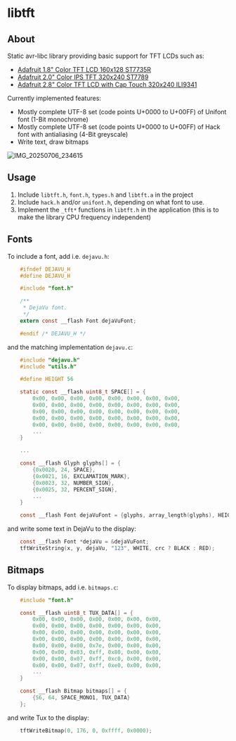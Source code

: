 # libtft

## About

Static avr-libc library providing basic support for TFT LCDs such as:

* [Adafruit 1.8" Color TFT LCD 160x128 ST7735R](https://www.adafruit.com/product/358)
* [Adafruit 2.0" Color IPS TFT 320x240 ST7789](https://www.adafruit.com/product/4311)
* [Adafruit 2.8" Color TFT LCD with Cap Touch 320x240 ILI9341](https://www.adafruit.com/product/2090)

Currently implemented features:

* Mostly complete UTF-8 set (code points U+0000 to U+00FF) of Unifont font (1-Bit monochrome)
* Mostly complete UTF-8 set (code points U+0000 to U+00FF) of Hack font with antialiasing (4-Bit greyscale)
* Write text, draw bitmaps

![IMG_20250706_234615](https://github.com/user-attachments/assets/3351dfc5-97c9-4046-8b45-288919511e08)

## Usage

1. Include `libtft.h`, `font.h`, `types.h` and `libtft.a` in the project
2. Include `hack.h` and/or `unifont.h`, depending on what font to use.
2. Implement the `_tft*` functions in `libtft.h` in the application
(this is to make the library CPU frequency independent)

## Fonts

To include a font, add i.e. `dejavu.h`:

```C
    #ifndef DEJAVU_H
    #define DEJAVU_H

    #include "font.h"

    /**
     * DejaVu font.
     */
    extern const __flash Font dejaVuFont;

    #endif /* DEJAVU_H */
```

and the matching implementation `dejavu.c`:

```C
    #include "dejavu.h"
    #include "utils.h"

    #define HEIGHT 56

    static const __flash uint8_t SPACE[] = {
        0x00, 0x00, 0x00, 0x00, 0x00, 0x00, 0x00, 0x00,
        0x00, 0x00, 0x00, 0x00, 0x00, 0x00, 0x00, 0x00,
        0x00, 0x00, 0x00, 0x00, 0x00, 0x00, 0x00, 0x00,
        0x00, 0x00, 0x00, 0x00, 0x00, 0x00, 0x00, 0x00,
        0x00, 0x00, 0x00, 0x00, 0x00, 0x00, 0x00, 0x00,
        ...
    }

    ...

    const __flash Glyph glyphs[] = {
        {0x0020, 24, SPACE},
        {0x0021, 16, EXCLAMATION_MARK},
        {0x0023, 32, NUMBER_SIGN},
        {0x0025, 32, PERCENT_SIGN},
        ...
    }

    const __flash Font dejaVuFont = {glyphs, array_length(glyphs), HEIGHT, SPACE_MONO1};
```

and write some text in DejaVu to the display:

```C
    const __flash Font *dejaVu = &dejaVuFont;
    tftWriteString(x, y, dejaVu, "123", WHITE, crc ? BLACK : RED);
```

## Bitmaps

To display bitmaps, add i.e. `bitmaps.c`:

```C
    #include "font.h"

    const __flash uint8_t TUX_DATA[] = {
        0x00, 0x00, 0x00, 0x00, 0x00, 0x00, 0x00,
        0x00, 0x00, 0x00, 0x00, 0x00, 0x00, 0x00,
        0x00, 0x00, 0x00, 0x00, 0x00, 0x00, 0x00,
        0x00, 0x00, 0x00, 0x00, 0x00, 0x00, 0x00,
        0x00, 0x00, 0x00, 0x7e, 0x00, 0x00, 0x00,
        0x00, 0x00, 0x03, 0xff, 0x80, 0x00, 0x00,
        0x00, 0x00, 0x07, 0xff, 0xc0, 0x00, 0x00,
        0x00, 0x00, 0x07, 0xff, 0xe0, 0x00, 0x00,
        ...
    }

    const __flash Bitmap bitmaps[] = {
        {56, 64, SPACE_MONO1, TUX_DATA}
    };
```

and write Tux to the display:

```C
    tftWriteBitmap(0, 176, 0, 0xffff, 0x0000);
```
